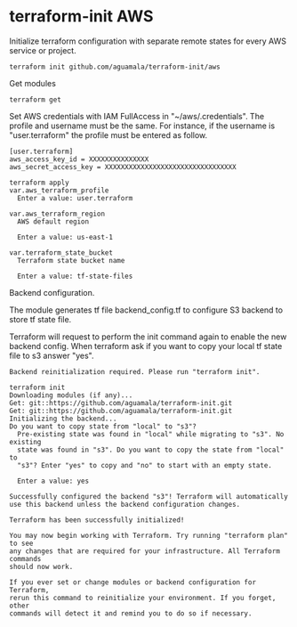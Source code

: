 terraform-init AWS
===========

Initialize terraform configuration with separate remote states for every AWS service or project.

```
terraform init github.com/aguamala/terraform-init/aws

```

Get modules

```
terraform get

```

Set AWS credentials with IAM FullAccess in "~/aws/.credentials". The profile and username must be the same. For instance, if the username is "user.terraform" the profile must be entered as follow.


```
[user.terraform]
aws_access_key_id = XXXXXXXXXXXXXXX
aws_secret_access_key = XXXXXXXXXXXXXXXXXXXXXXXXXXXXXXXXX

```

```
terraform apply
var.aws_terraform_profile
  Enter a value: user.terraform

var.aws_terraform_region
  AWS default region

  Enter a value: us-east-1

var.terraform_state_bucket
  Terraform state bucket name

  Enter a value: tf-state-files
```

Backend configuration.

The module generates tf file backend_config.tf to configure S3 backend to store tf state file.

Terraform will request to perform the init command again to enable the new backend config. When terraform ask if you want to copy your local tf state file to s3 answer "yes".

```
Backend reinitialization required. Please run "terraform init".

terraform init
Downloading modules (if any)...
Get: git::https://github.com/aguamala/terraform-init.git
Get: git::https://github.com/aguamala/terraform-init.git
Initializing the backend...
Do you want to copy state from "local" to "s3"?
  Pre-existing state was found in "local" while migrating to "s3". No existing
  state was found in "s3". Do you want to copy the state from "local" to
  "s3"? Enter "yes" to copy and "no" to start with an empty state.

  Enter a value: yes

Successfully configured the backend "s3"! Terraform will automatically
use this backend unless the backend configuration changes.

Terraform has been successfully initialized!

You may now begin working with Terraform. Try running "terraform plan" to see
any changes that are required for your infrastructure. All Terraform commands
should now work.

If you ever set or change modules or backend configuration for Terraform,
rerun this command to reinitialize your environment. If you forget, other
commands will detect it and remind you to do so if necessary.

```
